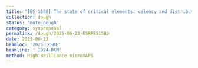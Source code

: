 ```yaml
---
title: "[ES-1580] The state of critical elements: valency and distribution of Ge in colloform sphalerite"
collection: dough
status: 'mute_dough'
category: synproposal
permalink: /dough/2025-06-23-ESRFES1580
date: 2025-06-23
beamloc: '2025｜ESRF'
beamline: ' ID24-DCM'
method: High Brilliance microXAFS
---
```

